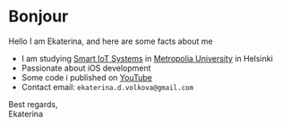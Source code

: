 <h1>Bonjour</h1>

Hello I am Ekaterina, and here are some facts about me

* I am studying [Smart IoT Systems](https://opinto-opas.metropolia.fi/en/88094/en/70331/TXL20S1/2164/year/2020) in [Metropolia University](https://www.google.com/search?client=safari&rls=en&q=Metropolia+university&ie=UTF-8&oe=UTF-8) in Helsinki<br>
* Passionate about iOS development<br>
* Some code i published on [YouTube](https://www.youtube.com/channel/UCV1r5QovdFX942SwMSOAb2g)
* Contact email: `ekaterina.d.volkova@gmail.com`

Best regards,<br>
Ekaterina





